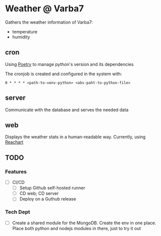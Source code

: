 # Weather @ Varba7

Gathers the weather information of Varba7:

- temperature
- humidity

## cron

Using [Poetry](https://python-poetry.org/) to manage python's version and its dependencies

The cronjob is created and configured in the system with:

```
0 * * * * <path-to-venv-python> <abs-paht-to-python-file>
```

## server

Communicate with the database and serves the needed data

## web

Displays the weather stats in a human-readable way. Currently, using [Reachart](https://recharts.org/)

## TODO

### Features

- [ ] CI/CD
  - [ ] Setup Github self-hosted runner
  - [ ] CD web; CD server
  - [ ] Deploy on a Guthub release

### Tech Dept

- [ ] Create a shared module for the MongoDB. Create the env in one place. Place both python and nodejs modules in there, just to try it out
